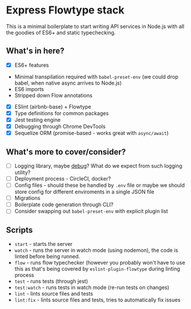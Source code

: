 # Express Flowtype stack
This is a minimal boilerplate to start writing API services in Node.js with all the goodies of ES6+ and static typechecking.  

## What's in here?
- [x] ES6+ features 
 + Minimal transpilation required with `babel-preset-env` (we could drop babel, when native async arrives to Node.js)
 + ES6 imports
 + Stripped down Flow annotations
- [x] ESlint (airbnb-base) + Flowtype  
- [x] Type definitions for common packages
- [x] Jest testing engine
- [x] Debugging through Chrome DevTools
- [x] Sequelize ORM (promise-based - works great with `async/await`) 

## What's more to cover/consider?
- [ ] Logging library, maybe [debug](https://github.com/visionmedia/debug)? What do we expect from such logging utility?
- [ ] Deployment process -  CircleCI, docker?
- [ ] Config files - should these be handled by `.env` file or maybe we should store config for different enviroments in a single JSON file
- [ ] Migrations
- [ ] Boilerplate code generation through CLI?
- [ ] Consider swapping out `babel-preset-env` with explicit plugin list 

## Scripts

+ `start` - starts the server
+ `watch` - runs the server in watch mode (using nodemon), the code is linted before being runned.
+ `flow` - runs flow typechecker (however you probably won't have to use this as that's being covered by `eslint-plugin-flowtype` during linting process
+ `test` - runs tests (through jest)
+ `test:watch` - runs tests in watch mode (re-run tests on changes)
+ `lint` - lints source files and tests
+ `lint:fix` - lints source files and tests, tries to automatically fix issues
